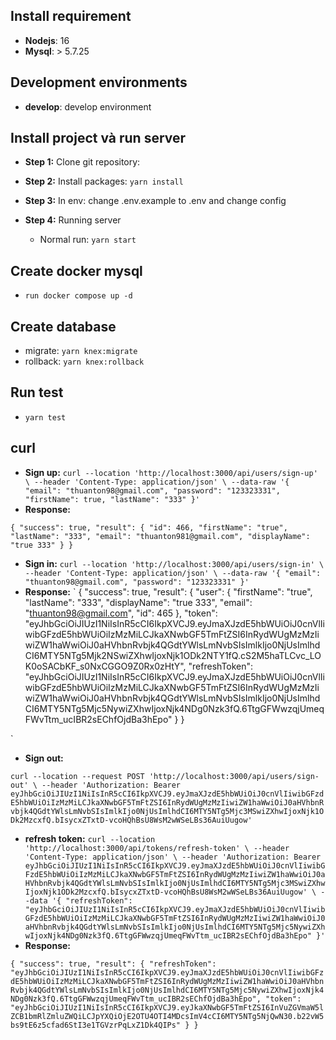 

## Install requirement

- **Nodejs**: 16 
- **Mysql**: > 5.7.25

## Development environments

- **develop**: develop environment

## Install project và run server

- **Step 1:** Clone git repository:
- **Step 2:** Install packages:
  `yarn install`
- **Step 3:** In env: change .env.example to .env and change config

- **Step 4:** Running server
  - Normal run: `yarn start`


## Create docker mysql
 - `run docker compose up -d`

## Create database
  - migrate: `yarn knex:migrate`
  - rollback:  `yarn knex:rollback`
## Run test
  - `yarn test`

## curl 

- **Sign up:** 
`
  curl --location 'http://localhost:3000/api/users/sign-up' \
  --header 'Content-Type: application/json' \
  --data-raw '{
      "email": "thuanton98@gmail.com",
      "password": "123323331",
      "firstName": true,
      "lastName": "333"
}'
`
- **Response:** 

`
  {
    "success": true,
    "result": {
        "id": 466,
        "firstName": "true",
        "lastName": "333",
        "email": "thuanton981@gmail.com",
        "displayName": "true 333"
    }
  }
`

- **Sign in:** 
`
  curl --location 'http://localhost:3000/api/users/sign-in' \
  --header 'Content-Type: application/json' \
  --data-raw '{
      "email": "thuanton98@gmail.com",
      "password": "123323331"
  }'
`
- **Response:** 
`
  {
    "success": true,
    "result": {
        "user": {
            "firstName": "true",
            "lastName": "333",
            "displayName": "true 333",
            "email": "thuanton98@gmail.com",
            "id": 465
        },
        "token": "eyJhbGciOiJIUzI1NiIsInR5cCI6IkpXVCJ9.eyJmaXJzdE5hbWUiOiJ0cnVlIiwibGFzdE5hbWUiOiIzMzMiLCJkaXNwbGF5TmFtZSI6InRydWUgMzMzIiwiZW1haWwiOiJ0aHVhbnRvbjk4QGdtYWlsLmNvbSIsImlkIjo0NjUsImlhdCI6MTY5NTg5Mjk2NSwiZXhwIjoxNjk1ODk2NTY1fQ.cS2M5haTLCvc_LOK0oSACbKF_s0NxCGGO9Z0Rx0zHtY",
        "refreshToken": "eyJhbGciOiJIUzI1NiIsInR5cCI6IkpXVCJ9.eyJmaXJzdE5hbWUiOiJ0cnVlIiwibGFzdE5hbWUiOiIzMzMiLCJkaXNwbGF5TmFtZSI6InRydWUgMzMzIiwiZW1haWwiOiJ0aHVhbnRvbjk4QGdtYWlsLmNvbSIsImlkIjo0NjUsImlhdCI6MTY5NTg5Mjc5NywiZXhwIjoxNjk4NDg0Nzk3fQ.6TtgGFWwzqjUmeqFWvTtm_ucIBR2sEChfOjdBa3hEpo"
    }
  }

`
- **Sign out:** 

`
  curl --location --request POST 'http://localhost:3000/api/users/sign-out' \
  --header 'Authorization: Bearer eyJhbGciOiJIUzI1NiIsInR5cCI6IkpXVCJ9.eyJmaXJzdE5hbWUiOiJ0cnVlIiwibGFzdE5hbWUiOiIzMzMiLCJkaXNwbGF5TmFtZSI6InRydWUgMzMzIiwiZW1haWwiOiJ0aHVhbnRvbjk4QGdtYWlsLmNvbSIsImlkIjo0NjUsImlhdCI6MTY5NTg5Mjc3MSwiZXhwIjoxNjk1ODk2MzcxfQ.bIsycxZTxtD-vcoHQhBsU8WsM2wWSeLBs36AuiUugow'
`

- **refresh token:** 
`
  curl --location 'http://localhost:3000/api/tokens/refresh-token' \
  --header 'Content-Type: application/json' \
  --header 'Authorization: Bearer eyJhbGciOiJIUzI1NiIsInR5cCI6IkpXVCJ9.eyJmaXJzdE5hbWUiOiJ0cnVlIiwibGFzdE5hbWUiOiIzMzMiLCJkaXNwbGF5TmFtZSI6InRydWUgMzMzIiwiZW1haWwiOiJ0aHVhbnRvbjk4QGdtYWlsLmNvbSIsImlkIjo0NjUsImlhdCI6MTY5NTg5Mjc3MSwiZXhwIjoxNjk1ODk2MzcxfQ.bIsycxZTxtD-vcoHQhBsU8WsM2wWSeLBs36AuiUugow' \
  --data '{
      "refreshToken": "eyJhbGciOiJIUzI1NiIsInR5cCI6IkpXVCJ9.eyJmaXJzdE5hbWUiOiJ0cnVlIiwibGFzdE5hbWUiOiIzMzMiLCJkaXNwbGF5TmFtZSI6InRydWUgMzMzIiwiZW1haWwiOiJ0aHVhbnRvbjk4QGdtYWlsLmNvbSIsImlkIjo0NjUsImlhdCI6MTY5NTg5Mjc5NywiZXhwIjoxNjk4NDg0Nzk3fQ.6TtgGFWwzqjUmeqFWvTtm_ucIBR2sEChfOjdBa3hEpo"
  }'
`
- **Response:** 

`
{
    "success": true,
    "result": {
        "refreshToken": "eyJhbGciOiJIUzI1NiIsInR5cCI6IkpXVCJ9.eyJmaXJzdE5hbWUiOiJ0cnVlIiwibGFzdE5hbWUiOiIzMzMiLCJkaXNwbGF5TmFtZSI6InRydWUgMzMzIiwiZW1haWwiOiJ0aHVhbnRvbjk4QGdtYWlsLmNvbSIsImlkIjo0NjUsImlhdCI6MTY5NTg5Mjc5NywiZXhwIjoxNjk4NDg0Nzk3fQ.6TtgGFWwzqjUmeqFWvTtm_ucIBR2sEChfOjdBa3hEpo",
        "token": "eyJhbGciOiJIUzI1NiIsInR5cCI6IkpXVCJ9.eyJkaXNwbGF5TmFtZSI6InVuZGVmaW5lZCB1bmRlZmluZWQiLCJpYXQiOjE2OTU4OTI4MDcsImV4cCI6MTY5NTg5NjQwN30.b22vW5bs9tE6z5cfad6StI3e1TGVzrPqLxZ1Dk4QIPs"
    }
}
`